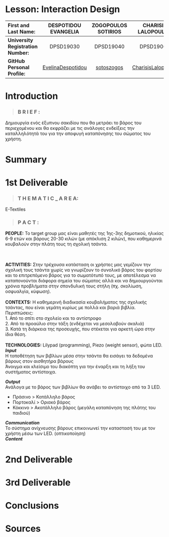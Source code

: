 # Lesson: Interaction Design

|**First and Last Name:** | DESPOTIDOU EVANGELIA | ZOGOPOULOS SOTIRIOS | CHARISIS LALOPOULOS |
| :----- | :--------: | :--------------------: | :---------------: |
|**University Registration Number:** | DPSD19030 | DPSD19040 | DPSD19064 |
|**GitHub Personal Profile:** | [EvelinaDespotidou](https://github.com/Evedes01) | [sotoszogos](https://github.com/sotoszogos) | [CharisisLalopoulos](https://github.com/CharisisLalopoulos)



# Introduction 
<!-- θα γράψουμε λίγο για εμάς και το brief -->
>### B R I E F :
Δημιουργία ενός έξυπνου σακιδίου που θα μετράει το βάρος του περιεχομένου και θα εκφράζει με τις ανάλογες ενδείξεις την καταλληλότητά του για την αποφυγή καταπόνησης του σώματος του χρήστη.

# Summary


# 1st Deliverable
>### T H E M A T I C _ A R E A:
E-Textiles
>### P A C T :
**PEOPLE:** Το target group μας είναι μαθητές της 1ης-3ης δημοτικού, ηλικίας 6-9 ετών και βάρους 20-30 κιλών (με απόκλιση 2 κιλών), που καθημερινά κουβαλούν στην πλάτη τους τη σχολική τσάντα. 
<!-- δραστήρια ζωή, η τσάντα να μην ξεπερνάει το 1/6 (περίπου το 15%) του βάρους του παιδιού -->
<br><br>
**ACTIVITIES:** Στην τρέχουσα κατάσταση οι χρήστες μας γεμίζουν την σχολική τους τσάντα χωρίς να γνωρίζουν το συνολικό βάρος του φορτίου και το επιτρεπόμενο βάρος για το σωματότυπό τους, με αποτέλεσμα να καταπονούνται διάφορα σημεία του σώματος αλλά και να δημιουργούνται χρόνια προβλήματα στην σπονδυλική τους στήλη (πχ. σκολίωση, οσφυαλγία, κύφωση). 
<br><br>
**CONTEXTS:** Η καθημερινή διαδικασία κουβαλήματος της σχολικής τσάντας, που είναι γεμάτη κυρίως με πολλά και βαριά βιβλία. Περιπτώσεις:
<br>1. Από το σπίτι στο σχολείο και το αντίστροφο
<br>2. Από το προαύλιο στην τάξη (ενδέχεται να μεσολαβούν σκαλιά)
<br>3. Κατά τη διάρκεια της προσευχής, που στέκεται για αρκετή ώρα στην ίδια θέση.
<br><br>
**TECHNOLOGIES:** Lilypad (programming), Piezo (weight sensor), φώτα LED.
<br>
***Input***
<br>Η τοποθέτηση των βιβλίων μέσα στην τσάντα θα εισάγει τα δεδομένα βάρους στον αισθητήρα βάρους
<br>Άνοιγμα και κλείσιμο του διακόπτη για την έναρξη και τη λήξη του συστήματος αντίστοιχα.

***Output***
<br>Ανάλογα με το βάρος των βιβλίων θα ανάβει το αντίστοιχο από τα 3 LED.
- Πράσινο    >  Κατάλληλο βάρος
- Πορτοκαλί  >  Οριακό βάρος
- Κόκκινο    >  Ακατάλληλο βάρος (μεγάλη καταπόνηση της πλάτης του παιδιού)

***Communication***
<br>Το σύστημα ανίχνευσης βάρους επικοινωνεί την καταστασή του με τον χρήστη μέσω των LED. (οπτικοποίηση)
<br>
***Content***
<br>
# 2nd Deliverable


# 3rd Deliverable 


# Conclusions


# Sources
